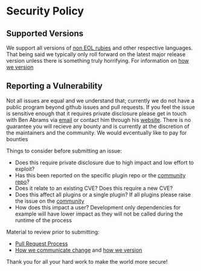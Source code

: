 # Security Policy

## Supported Versions

We support all versions of [non EOL rubies](https://docs.sensu.io/plugins/1.0/faq/#what-is-the-policy-on-supporting-end-of-life-eol-ruby-versions) and other respective languages. That being said we typically only roll forward on the latest major release version unless there is something truly horrifying. For information on [how we version](https://github.com/sensu-plugins/community/blob/master/HOW_WE_VERSION.md)

## Reporting a Vulnerability

Not all issues are equal and we understand that; currently we do not have a public program beyond github issues and pull requests. If you feel the issue is sensitive enough that it requires private disclosure please get in touch with Ben Abrams via [email](mailto:me@benabrams.it) or contact him through his [website](https://benabrams.it/contact/). There is no guarantee you will recieve any bounty and is currently at the discretion of the maintainers and the community. We would evcentually like to pay for bounties 

Things to consider before submitting an issue:
- Does this require private disclosure due to high impact and low effort to exploit?
- Has this been reported on the specific plugin repo or the [community repo](https://github.com/sensu-plugins/community/issues)?
- Does it relate to an existing CVE? Does this require a new CVE?
- Does this affect all plugins or a single plugin? If all plugins please raise the issue on the [community](https://github.com/sensu-plugins/community)
- How does this impact a user? Development only dependencies for example will have lower impact as they will not be called during the runtime of the process

Material to review prior to submitting:
- [Pull Request Process](https://github.com/sensu-plugins/community/blob/master/PULL_REQUEST_PROCESS.md)
- [How we communicate change](https://github.com/sensu-plugins/community/blob/master/HOW_WE_CHANGELOG.md) and [how we version](https://github.com/sensu-plugins/community/blob/master/HOW_WE_VERSION.md)


Thank you for all your hard work to make the world more secure!
